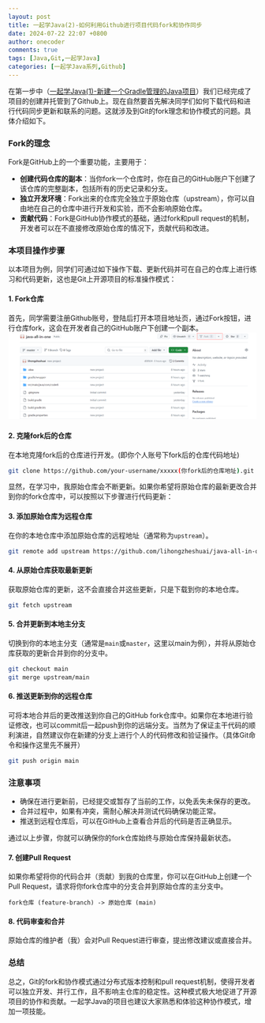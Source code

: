 ```yaml
---
layout: post
title: 一起学Java(2)-如何利用Github进行项目代码fork和协作同步
date: 2024-07-22 22:07 +0800
author: onecoder
comments: true
tags: [Java,Git,一起学Java]
categories: [一起学Java系列,Github]
---
```

在第一步中（[一起学Java(1)-新建一个Gradle管理的Java项目](https://www.coderli.com/java-go-1-new-gradle-project/)）我们已经完成了项目的创建并托管到了Github上。现在自然要首先解决同学们如何下载代码和进行代码同步更新和联系的问题。这就涉及到Git的fork理念和协作模式的问题。具体介绍如下。
<!--more-->

### Fork的理念

Fork是GitHub上的一个重要功能，主要用于：

- **创建代码仓库的副本**：当你fork一个仓库时，你在自己的GitHub账户下创建了该仓库的完整副本，包括所有的历史记录和分支。
- **独立开发环境**：Fork出来的仓库完全独立于原始仓库（upstream），你可以自由地在自己的仓库中进行开发和实验，而不会影响原始仓库。
- **贡献代码**：Fork是GitHub协作模式的基础，通过fork和pull request的机制，开发者可以在不直接修改原始仓库的情况下，贡献代码和改进。

### 本项目操作步骤

以本项目为例，同学们可通过如下操作下载、更新代码并可在自己的仓库上进行练习和代码更新，这也是Git上开源项目的标准操作模式：

#### 1. Fork仓库

首先，同学需要注册Github账号，登陆后打开本项目地址页，通过Fork按钮，进行仓库fork，这会在开发者自己的GitHub账户下创建一个副本。
![fork](/images/post/java-go-2-work-on-github/fork.png)

#### 2. 克隆fork后的仓库

在本地克隆fork后的仓库进行开发。(即你个人账号下fork后的仓库代码地址)

```bash
git clone https://github.com/your-username/xxxxx(你fork后的仓库地址).git
```

显然，在学习中，我原始仓库会不断更新。如果你希望将原始仓库的最新更改合并到你的fork仓库中，可以按照以下步骤进行代码更新：

#### 3. 添加原始仓库为远程仓库

在你的本地仓库中添加原始仓库的远程地址（通常称为`upstream`）。

```bash
git remote add upstream https://github.com/lihongzheshuai/java-all-in-one.git
```

#### 4. 从原始仓库获取最新更新

获取原始仓库的更新，这不会直接合并这些更新，只是下载到你的本地仓库。

```bash
git fetch upstream
```

#### 5. 合并更新到本地主分支

切换到你的本地主分支（通常是`main`或`master`，这里以main为例），并将从原始仓库获取的更新合并到你的分支中。

```bash
git checkout main
git merge upstream/main
```

#### 6. 推送更新到你的远程仓库

可将本地合并后的更改推送到你自己的GitHub fork仓库中。如果你在本地进行验证修改，也可以commit后一起push到你的远端分支。当然为了保证主干代码的顺利演进，自然建议你在新建的分支上进行个人的代码修改和验证操作。（具体Git命令和操作这里先不展开）

```bash
git push origin main
```


### 注意事项

- 确保在进行更新前，已经提交或暂存了当前的工作，以免丢失未保存的更改。
- 合并过程中，如果有冲突，需耐心解决并测试代码确保功能正常。
- 推送到远程仓库后，可以在GitHub上查看合并后的代码是否正确显示。

通过以上步骤，你就可以确保你的fork仓库始终与原始仓库保持最新状态。


#### 7. 创建Pull Request

如果你希望将你的代码合并（贡献）到我的仓库里，你可以在GitHub上创建一个Pull Request，请求将你fork仓库中的分支合并到原始仓库的主分支中。

```plaintext
fork仓库 (feature-branch) -> 原始仓库 (main)
```

#### 8. 代码审查和合并

原始仓库的维护者（我）会对Pull Request进行审查，提出修改建议或直接合并。

### 总结

总之，Git的fork和协作模式通过分布式版本控制和pull request机制，使得开发者可以独立开发、并行工作，且不影响主仓库的稳定性。这种模式极大地促进了开源项目的协作和贡献。一起学Java的项目也建议大家熟悉和体验这种协作模式，增加一项技能。